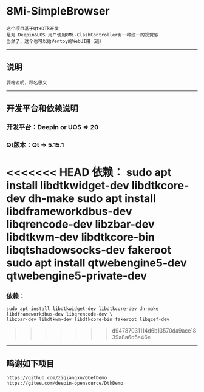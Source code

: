 # 8Mi-SimpleBrowser

    这个项目基于Qt+DTk开发
    是为 Deepin&UOS 用户使用8Mi-ClashController有一种统一的视觉感
    当然了，这个也可以给Ventoy的WebUI用（逃）

---
## 说明
    
    要啥说明，顾名思义
    
---
## 开发平台和依赖说明
### 开发平台：Deepin or UOS => 20
### Qt版本：Qt => 5.15.1

<<<<<<< HEAD
    依赖：
    sudo apt install libdtkwidget-dev libdtkcore-dev dh-make
    sudo apt install libdframeworkdbus-dev libqrencode-dev libzbar-dev libdtkwm-dev libdtkcore-bin  libqtshadowsocks-dev fakeroot
    sudo apt install qtwebengine5-dev qtwebengine5-private-dev
=======
### 依赖：
    sudo apt install libdtkwidget-dev libdtkcore-dev dh-make libdframeworkdbus-dev libqrencode-dev \
    libzbar-dev libdtkwm-dev libdtkcore-bin fakeroot libqcef-dev
>>>>>>> d94787031114d6b13570da9ace1839a8a6d5e46e
---
## 鸣谢如下项目
    https://github.com/ziqiangxu/QCefDemo
    https://gitee.com/deepin-opensource/DtkDemo
